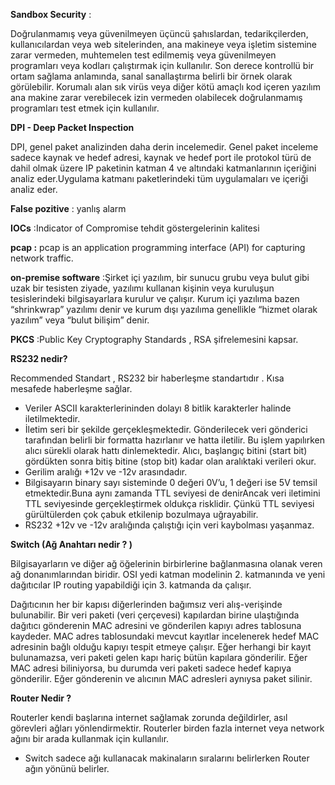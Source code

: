 **Sandbox Security** :

Doğrulanmamış veya güvenilmeyen üçüncü şahıslardan, tedarikçilerden, kullanıcılardan veya web sitelerinden, ana makineye veya işletim sistemine zarar vermeden, muhtemelen test edilmemiş veya güvenilmeyen programları veya kodları çalıştırmak için kullanılır.
Son derece kontrollü bir ortam sağlama anlamında, sanal sanallaştırma belirli bir örnek olarak görülebilir. Korumalı alan sık virüs veya diğer kötü amaçlı kod içeren yazılım ana makine zarar verebilecek izin vermeden olabilecek doğrulanmamış programları test etmek için kullanılır.

**DPI - Deep Packet Inspection**

DPI, genel paket analizinden daha derin incelemedir. Genel paket inceleme sadece kaynak ve hedef adresi, kaynak ve hedef port ile protokol türü de dahil olmak üzere IP paketinin katman 4 ve altındaki katmanlarının içeriğini analiz eder.Uygulama katmanı paketlerindeki tüm uygulamaları ve içeriği analiz eder.

**False pozitive** : yanlış alarm 

**IOCs** :Indicator of Compromise tehdit göstergelerinin kalitesi

**pcap :** pcap is an application programming interface (API) for capturing network traffic.

**on-premise software** :Şirket içi yazılım, bir sunucu grubu veya bulut gibi uzak bir tesisten ziyade, yazılımı kullanan kişinin veya kuruluşun tesislerindeki bilgisayarlara kurulur ve çalışır. Kurum içi yazılıma bazen “shrinkwrap” yazılımı denir ve kurum dışı yazılıma genellikle “hizmet olarak yazılım” veya “bulut bilişim” denir.

**PKCS** :Public Key Cryptography Standards , RSA şifrelemesini kapsar.

**RS232 nedir?**

Recommended Standart , RS232 bir haberleşme standartıdır . Kısa mesafede haberleşme sağlar.
- Veriler ASCII karakterlerininden dolayı 8 bitlik karakterler halinde iletilmektedir.
- İletim seri bir şekilde gerçekleşmektedir. Gönderilecek veri gönderici tarafından belirli bir formatta hazırlanır ve hatta iletilir. Bu işlem yapılırken alıcı sürekli olarak hattı dinlemektedir. Alıcı, başlangıç bitini (start bit) gördükten sonra bitiş bitine (stop bit) kadar olan aralıktaki verileri okur.
- Gerilim aralığı +12v ve -12v arasındadır.
-  Bilgisayarın binary sayı sisteminde 0 değeri 0V’u, 1 değeri ise 5V temsil etmektedir.Buna aynı zamanda TTL seviyesi de denirAncak veri iletimini TTL seviyesinde gerçekleştirmek oldukça risklidir. Çünkü TTL seviyesi gürültülerden çok çabuk etkilenip bozulmaya uğrayabilir. 
- RS232 +12v ve -12v aralığında çalıştığı için veri kaybolması yaşanmaz.


**Switch (Ağ Anahtarı nedir ? )**

 Bilgisayarların ve diğer ağ öğelerinin birbirlerine bağlanmasına olanak veren ağ donanımlarından biridir. OSI yedi katman modelinin 2. katmanında ve yeni dağıtıcılar IP routing yapabildiği için 3. katmanda da çalışır.
 
 Dağıtıcının her bir kapısı diğerlerinden bağımsız veri alış-verişinde bulunabilir. Bir veri paketi (veri çerçevesi) kapılardan birine ulaştığında dağıtıcı gönderenin MAC adresini ve gönderilen kapıyı adres tablosuna kaydeder. MAC adres tablosundaki mevcut kayıtlar incelenerek hedef MAC adresinin bağlı olduğu kapıyı tespit etmeye çalışır. Eğer herhangi bir kayıt bulunamazsa, veri paketi gelen kapı hariç bütün kapılara gönderilir. Eğer MAC adresi biliniyorsa, bu durumda veri paketi sadece hedef kapıya gönderilir. Eğer gönderenin ve alıcının MAC adresleri aynıysa paket silinir.
 
**Router Nedir ?**

 Routerler kendi başlarına internet sağlamak zorunda değildirler, asıl görevleri ağları  yönlendirmektir. Routerler birden fazla internet veya network ağını bir arada kullanmak  için kullanılır.
 -  Switch sadece ağı kullanacak makinaların sıralarını belirlerken Router ağın yönünü belirler. 
 

 
 
 
 


